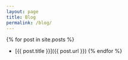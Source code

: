 ```yaml
---
layout: page
title: Blog
permalink: /blog/
---
```


{% for post in site.posts %}
 - [{{ post.title }}]({{ post.url }})
{% endfor %}
